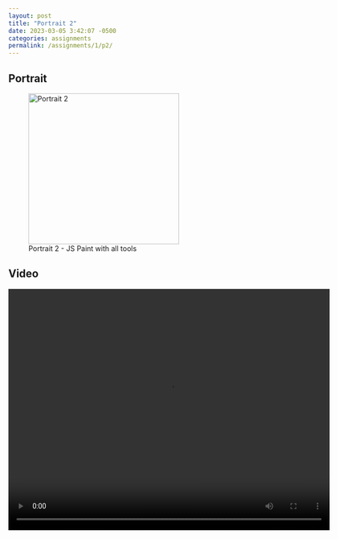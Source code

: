 ```yaml
---
layout: post
title: "Portrait 2"
date: 2023-03-05 3:42:07 -0500
categories: assignments
permalink: /assignments/1/p2/
---
```


## Portrait

<figure>
  <img src="{{ site.baseurl }}/assets/images/a1/portrait2.png" alt="Portrait 2" width="300px">
  <figcaption>Portrait 2 - JS Paint with all tools</figcaption>
</figure>

## Video

<video width="640" height="480" controls="" autoplay name="media">
  <source src="{{ site.baseurl }}/assets/videos/a1/p2.mp4" type="video/mp4">
</video>